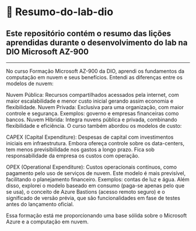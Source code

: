 # 📘 Resumo-do-lab-dio
## Este repositório contém o resumo das lições aprendidas durante o desenvolvimento do lab na DIO Microsoft AZ-900
---
No curso Formação Microsoft AZ-900 da DIO, aprendi os fundamentos da computação em nuvem e seus benefícios. Entendi as diferenças entre os modelos de nuvem:

Nuvem Pública: Recursos compartilhados acessados pela internet, com maior escalabilidade e menor custo inicial gerando assim economia e flexibilidade. 
Nuvem Privada: Exclusiva para uma organização, com maior controle e segurança. Exemplos: governo e empresas financeiras como bancos.
Nuvem Híbrida: Integra nuvens pública e privada, combinando flexibilidade e eficiência.
O curso também abordou os modelos de custo:

CAPEX (Capital Expenditure): Despesas de capital com investimentos iniciais em infraestrutura. Embora ofereça controle sobre os data-centers, tem menos previsibilidade nos gastos a longo prazo. Fica sob responsabilidade da empresa os custos com operação.

OPEX (Operational Expenditure): Custos operacionais contínuos, como pagamento pelo uso de serviços de nuvem. Este modelo é mais previsível, facilitando o planejamento financeiro. Exemplos: contas de luz e água.
Além disso, explorei o modelo baseado em consumo (paga-se apenas pelo que se usa), o conceito de Azure Bastions (acesso remoto seguro) e o significado de versão prévia, que são funcionalidades em fase de testes antes do lançamento oficial.

Essa formação está me proporcionando uma base sólida sobre o Microsoft Azure e a computação em nuvem.
